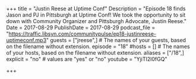 +++
title = "Justin Reese at Uptime Conf"
Description = "Episode 18 finds Jason and PJ in Pittsburgh at Uptime Conf! We took the opportunity to sit down with Community Organizer and Pittsburgh Advocate, Justin Reese."
Date = 2017-08-29
PublishDate = 2017-08-29
podcast_file = "https://traffic.libsyn.com/communitypulse/ep18-justinreese-uptimeconf.mp3"
guests = ["jreese",] # The names of your guests, based on the filename without extension.
episode = "18"
#hosts = [] # The names of your hosts, based on the filename without extension.
aliases = ["/18",]
explicit = "no" # values are "yes" or "no"
youtube = "YjiTI2l0fGQ"

+++

